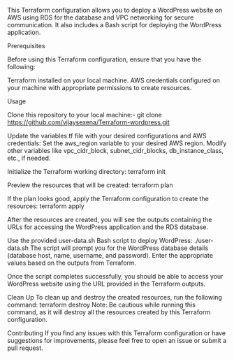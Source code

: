 This Terraform configuration allows you to deploy a WordPress website on AWS using RDS for the database and VPC networking for secure communication. It also includes a Bash script for deploying the WordPress application.

Prerequisites

Before using this Terraform configuration, ensure that you have the following:

Terraform installed on your local machine.
AWS credentials configured on your machine with appropriate permissions to create resources.

Usage

Clone this repository to your local machine:-
git clone https://github.com/vijaysexena/Terraform-wordpress.git 


Update the variables.tf file with your desired configurations and AWS credentials:
Set the aws_region variable to your desired AWS region.
Modify other variables like vpc_cidr_block, subnet_cidr_blocks, db_instance_class, etc., if needed.


Initialize the Terraform working directory:
terraform init


Preview the resources that will be created:
terraform plan


If the plan looks good, apply the Terraform configuration to create the resources:
terraform apply


After the resources are created, you will see the outputs containing the URLs for accessing the WordPress application and the RDS database.

Use the provided user-data.sh Bash script to deploy WordPress:
./user-data.sh
The script will prompt you for the WordPress database details (database host, name, username, and password). Enter the appropriate values based on the outputs from Terraform.

Once the script completes successfully, you should be able to access your WordPress website using the URL provided in the Terraform outputs.



Clean Up
To clean up and destroy the created resources, run the following command:
terraform destroy
Note: Be cautious while running this command, as it will destroy all the resources created by this Terraform configuration.


Contributing
If you find any issues with this Terraform configuration or have suggestions for improvements, please feel free to open an issue or submit a pull request.
